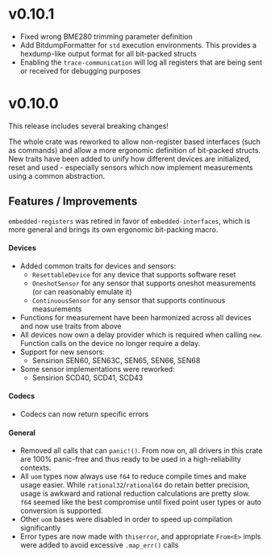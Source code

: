 # v0.10.1

- Fixed wrong BME280 trimming parameter definition
- Add BitdumpFormatter for `std` execution environments. This provides a
  hexdump-like output format for all bit-packed structs
- Enabling the `trace-communication` will log all registers that are being sent or received
  for debugging purposes

# v0.10.0

This release includes several breaking changes!

The whole crate was reworked to allow non-register based interfaces (such as
commands) and allow a more ergonomic definition of bit-packed structs. New
traits have been added to unify how different devices are initialized, reset
and used - especially sensors which now implement measurements using a
common abstraction.

## Features / Improvements

`embedded-registers` was retired in favor of `embedded-interfaces`, which is
more general and brings its own ergonomic bit-packing macro.

#### Devices

- Added common traits for devices and sensors:
  - `ResettableDevice` for any device that supports software reset
  - `OneshotSensor` for any sensor that supports oneshot measurements (or can reasonably emulate it)
  - `ContinuousSensor` for any sensor that supports continuous measurements
- Functions for measurement have been harmonized across all devices and now use traits from above
- All devices now own a delay provider which is required when calling `new`.
  Function calls on the device no longer require a delay. 
- Support for new sensors:
  - Sensirion SEN60, SEN63C, SEN65, SEN66, SEN68
- Some sensor implementations were reworked:
  - Sensirion SCD40, SCD41, SCD43

#### Codecs

- Codecs can now return specific errors

#### General

- Removed all calls that can `panic!()`. From now on, all drivers in this crate are 100% panic-free
  and thus ready to be used in a high-reliability contexts.
- All `uom` types now always use `f64` to reduce compile times and make usage easier.
  While `rational32`/`rational64` do retain better precision, usage is awkward and
  rational reduction calculations are pretty slow. `f64` seemed like the best compromise
  until fixed point user types or auto conversion is supported.
- Other `uom` bases were disabled in order to speed up compilation significantly
- Error types are now made with `thiserror`, and appropriate `From<E>` impls were added to avoid excessive `.map_err()` calls
